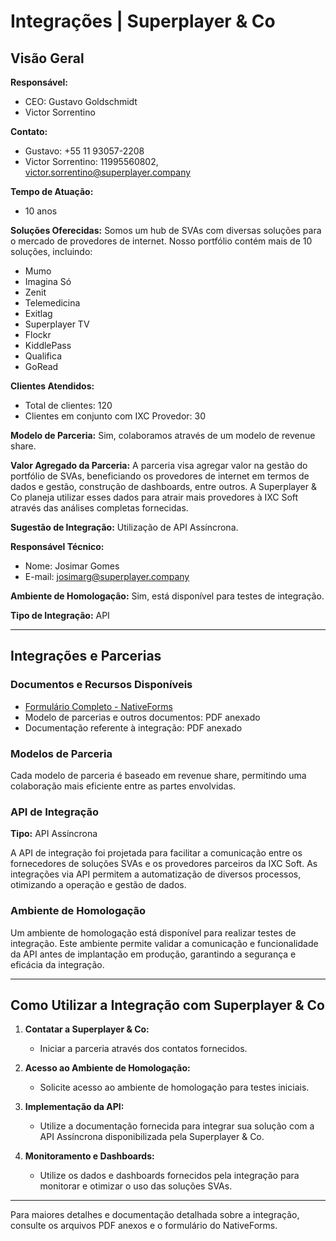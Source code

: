 # Integrações | Superplayer & Co

## Visão Geral

**Responsável:**
- CEO: Gustavo Goldschmidt
- Victor Sorrentino

**Contato:**
- Gustavo: +55 11 93057-2208
- Victor Sorrentino: 11995560802, victor.sorrentino@superplayer.company

**Tempo de Atuação:**
- 10 anos

**Soluções Oferecidas:**
Somos um hub de SVAs com diversas soluções para o mercado de provedores de internet. Nosso portfólio contém mais de 10 soluções, incluindo:
- Mumo
- Imagina Só
- Zenit
- Telemedicina
- Exitlag
- Superplayer TV
- Flockr
- KiddlePass
- Qualifica
- GoRead

**Clientes Atendidos:**
- Total de clientes: 120
- Clientes em conjunto com IXC Provedor: 30

**Modelo de Parceria:**
Sim, colaboramos através de um modelo de revenue share.

**Valor Agregado da Parceria:**
A parceria visa agregar valor na gestão do portfólio de SVAs, beneficiando os provedores de internet em termos de dados e gestão, construção de dashboards, entre outros. A Superplayer & Co planeja utilizar esses dados para atrair mais provedores à IXC Soft através das análises completas fornecidas.

**Sugestão de Integração:**
Utilização de API Assíncrona.

**Responsável Técnico:**
- Nome: Josimar Gomes
- E-mail: josimarg@superplayer.company

**Ambiente de Homologação:**
Sim, está disponível para testes de integração.

**Tipo de Integração:**
API

---

## Integrações e Parcerias

### Documentos e Recursos Disponíveis
- [Formulário Completo - NativeForms](https://app.nativeforms.com/OSSC/R1L8q6rW)
- Modelo de parcerias e outros documentos: PDF anexado
- Documentação referente à integração: PDF anexado

### Modelos de Parceria
Cada modelo de parceria é baseado em revenue share, permitindo uma colaboração mais eficiente entre as partes envolvidas.

### API de Integração
**Tipo:** API Assíncrona

A API de integração foi projetada para facilitar a comunicação entre os fornecedores de soluções SVAs e os provedores parceiros da IXC Soft. As integrações via API permitem a automatização de diversos processos, otimizando a operação e gestão de dados.

### Ambiente de Homologação
Um ambiente de homologação está disponível para realizar testes de integração. Este ambiente permite validar a comunicação e funcionalidade da API antes de implantação em produção, garantindo a segurança e eficácia da integração.

---

## Como Utilizar a Integração com Superplayer & Co

1. **Contatar a Superplayer & Co:**
   - Iniciar a parceria através dos contatos fornecidos.
   
2. **Acesso ao Ambiente de Homologação:**
   - Solicite acesso ao ambiente de homologação para testes iniciais.

3. **Implementação da API:**
   - Utilize a documentação fornecida para integrar sua solução com a API Assíncrona disponibilizada pela Superplayer & Co.

4. **Monitoramento e Dashboards:**
   - Utilize os dados e dashboards fornecidos pela integração para monitorar e otimizar o uso das soluções SVAs.

---

Para maiores detalhes e documentação detalhada sobre a integração, consulte os arquivos PDF anexos e o formulário do NativeForms.